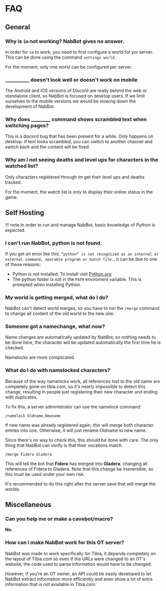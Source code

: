 # FAQ
## General
### Why is `im` not working? NabBot gives no answer.
In order for `im` to work, you need to first configure a world for yor server. This can be done using the command `settings world`.

For the moment, only one world can be configured per server.

### \_\_\_\_\_\_\_\_\_\_ doesn't look well or doesn't work on mobile
The Android and iOS versions of Discord are really behind the web or standalone client, so NabBot is focused on desktop users.
If we limit ourselves to the mobile versions we would be slowing down the development of NabBot.

### Why does \_\_\_\_\_\_\_\_ command shows scrambled text when switching pages?
This is a discord bug that has been present for a while. Only happens on desktop.
If text looks scrambled, you can switch to another channel and switch back and the content will be fixed.

### Why am I not seeing deaths and level ups for characters in the watched list?
Only characters registered through im get their level ups and deaths tracked.

For the moment, the watch list is only to display their online status in the game.

## Self Hosting

!!! note
    In order to run and manage NabBot, basic knowledge of Python is expected.

### I can't run NabBot, python is not found.
If you get an error like this: `“python” is not recognized as an internal or external command, operable program or batch file.`, it can be due to one of these reasons:
* Python is not installed. To install visit [Python.org](https://www.python.org/)
* The python folder is not in the `PATH` enviroment variable. This is prompted when installing Python.

### My world is getting merged, what do I do?
NabBot can't detect world merges, so you have to run the `/merge` command to change all content of the old world to the new one:

### Someone got a namechange, what now?
Name changes are automatically updated by NabBot, so nothing needs to be done here, the character will be updated automatically the first time he is checked.

Namelocks are more complicated.

### What do I do with namelocked characters?
Because of the way namelocks work, all references lost to the old name are completely gone on tibia.com, so it's 
nearly impossible to detect this change, resulting in people just registering their new character and ending with duplicates.

To fix this, a server administrator can use the namelock command:

```
/namelock Oldname,Newname
```

If new name was already registered again, this will merge both character entries into one.
Otherwise, it will just rename Oldname to new name.

Since there's no way to check this, this should be done with care. The only thing that NabBot can verify is that their vocations match.


```
/merge Fidera Gladera
```

This will tell the bot that **Fidera** has merged into **Gladera**, changing all references of Fidera to Gladera.
Note that this change be irreversible, so this must be used under your own risk.

It's recommended to do this right after the server save that will merge the worlds.

## Miscellaneous
### Can you help me or make a cavebot/macro?
**No.**

### How can I make NabBot work for this OT server?
NabBot was made to work specifically for Tibia, it depends completely on the layout of Tibia.com so even if the URLs were changed to an OT's website, the code used to parse information would have to be changed.

However, if you're an OT owner, an API could be easily developed to let NabBot extract information more efficiently and even show a lot of extra information that is not available in Tibia.com
